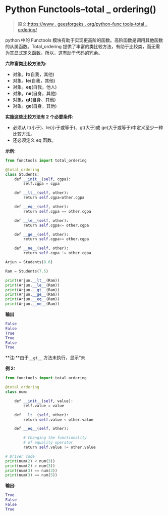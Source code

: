 # Python Functools–total _ ordering()

> 原文:[https://www . geesforgeks . org/python-func tools-total _ ordering/](https://www.geeksforgeeks.org/python-functools-total_ordering/)

python 中的 Functools 模块有助于实现更高阶的函数。高阶函数是调用其他函数的从属函数。Total_ordering 提供了丰富的类比较方法，有助于比较类，而无需为其显式定义函数。所以，这有助于代码的冗余。

**六种富类比较方法为:**

*   对象。__lt__(自我，其他)
*   对象。__le__(自我，其他)
*   对象。__eq__(自我，他人)
*   对象。__ne__(自身，其他)
*   对象。__gt__(自身、其他)
*   对象。__ge__(自身，其他)

**实施这些比较方法有 2 个必要条件:**

*   必须从 lt(小于)、le(小于或等于)、gt(大于)或 ge(大于或等于)中定义至少一种比较方法。
*   还必须定义 eq 函数。

**示例:**

```py
from functools import total_ordering

@total_ordering
class Students:
    def __init__(self, cgpa):
        self.cgpa = cgpa

    def __lt__(self, other):
        return self.cgpa<other.cgpa

    def __eq__(self, other):
        return self.cgpa == other.cgpa

    def __le__(self, other):
        return self.cgpa<= other.cgpa

    def __ge__(self, other):
        return self.cgpa>= other.cgpa

    def __ne__(self, other):
        return self.cgpa != other.cgpa

Arjun = Students(8.6)

Ram = Students(7.5)

print(Arjun.__lt__(Ram))
print(Arjun.__le__(Ram))
print(Arjun.__gt__(Ram))
print(Arjun.__ge__(Ram))
print(Arjun.__eq__(Ram))
print(Arjun.__ne__(Ram))
```

**输出**

```py
False
False
True
True
False
True

```

**注:**由于`__gt__` 方法未执行，显示“未

**例 2:**

```py
from functools import total_ordering

@total_ordering
class num:

    def __init__(self, value):
        self.value = value

    def __lt__(self, other):
        return self.value < other.value

    def __eq__(self, other):

        # Changing the functionality
        # of equality operator
        return self.value != other.value

# Driver code
print(num(2) < num(3))
print(num(2) > num(3))
print(num(3) == num(3))
print(num(3) == num(5))
```

**输出:**

```py
True
False
False
True
```